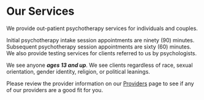 # Our Services

We provide out-patient psychotherapy services for individuals and couples.

Initial psychotherapy intake session appointments are ninety (90) minutes.
Subsequent psychotherapy session appointments are sixty (60) minutes.
We also provide testing services for clients referred to us by psychologists.

We see anyone _**ages 13 and up**_.
We see clients regardless of race, sexual orientation, gender identity, religion, or political leanings.

Please review the provider information on our [Providers](providers.md) page to see if any of our providers are a good fit for you.

